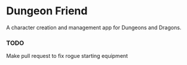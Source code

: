 # Dungeon Friend
A character creation and management app for Dungeons and Dragons.

### TODO
Make pull request to fix rogue starting equipment
